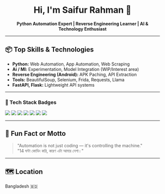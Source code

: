 <h1 align="center">Hi, I'm Saifur Rahman 👋</h1>
<p align="center">
  <b>Python Automation Expert | Reverse Engineering Learner | AI & Technology Enthusiast</b>
</p>

---

## 📦 Top Skills & Technologies

- **Python:** Web Automation, App Automation, Web Scraping
- **Ai / Ml:** Experimentation, Model Integration (WIP/Interest area)
- **Reverse Engineering (Android):** APK Paching, API Extraction
- **Tools:** BeautifulSoup, Selenium, Frida, Requests, Llama
- **FastAPI, Flask:** Lightweight API systems

---


### 📜 Tech Stack Badges

<p>
  <img src="https://img.shields.io/badge/Python-3776AB?style=for-the-badge&logo=python&logoColor=white"/>
  <img src="https://img.shields.io/badge/FastAPI-009688?style=for-the-badge&logo=fastapi&logoColor=white"/>
  <img src="https://img.shields.io/badge/Flask-000000?style=for-the-badge&logo=flask&logoColor=white"/>
  <img src="https://img.shields.io/badge/Termux-000000?style=for-the-badge&logo=termux&logoColor=white"/>
  <img src="https://img.shields.io/badge/ADB-3DDC84?style=for-the-badge&logo=android&logoColor=white"/>
  <img src="https://img.shields.io/badge/Linux-FCC624?style=for-the-badge&logo=linux&logoColor=black"/>
  <img src="https://img.shields.io/badge/Selenium-43B02A?style=for-the-badge&logo=selenium&logoColor=white"/>
</p>

---

## 💬 Fun Fact or Motto

> "Automation is not just coding — it's controlling the machine."  
> "14 ঘন্টা কোডিং করি, কারণ এটা আমার নেশা।"

---

## 🗺️ Location

Bangladesh 🇧🇩
